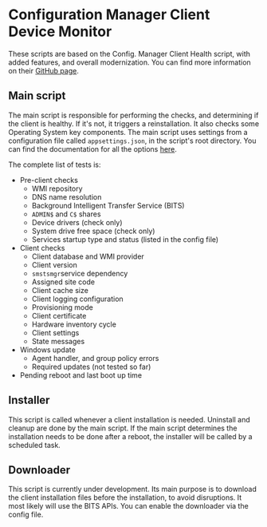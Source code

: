 # Configuration Manager Client Device Monitor

These scripts are based on the Config. Manager Client Health script,
with added features, and overall modernization.
You can find more information on their [GitHub page](https://github.com/AndersRodland/ConfigMgrClientHealth).

## Main script

The main script is responsible for performing the checks, and determining if the client is healthy.
If it's not, it triggers a reinstallation.
It also checks some Operating System key components.
The main script uses settings from a configuration file called `appsettings.json`, in the script's root directory. You can
find the documentation for all the options [here](Configuration%20file.md).
  
The complete list of tests is:

- Pre-client checks
  - WMI repository
  - DNS name resolution
  - Background Intelligent Transfer Service (BITS)
  - `ADMIN$` and `C$` shares
  - Device drivers (check only)
  - System drive free space (check only)
  - Services startup type and status (listed in the config file)
- Client checks
  - Client database and WMI provider
  - Client version
  - `smstsmgr`service dependency
  - Assigned site code
  - Client cache size
  - Client logging configuration
  - Provisioning mode
  - Client certificate
  - Hardware inventory cycle
  - Client settings
  - State messages
- Windows update
  - Agent handler, and group policy errors
  - Required updates (not tested so far)
- Pending reboot and last boot up time

## Installer

This script is called whenever a client installation is needed.
Uninstall and cleanup are done by the main script. If the main script determines the installation
needs to be done after a reboot, the installer will be called by a scheduled task.

## Downloader

This script is currently under development. Its main purpose is to download the client installation files
before the installation, to avoid disruptions. It most likely will use the BITS APIs.
You can enable the downloader via the config file.
